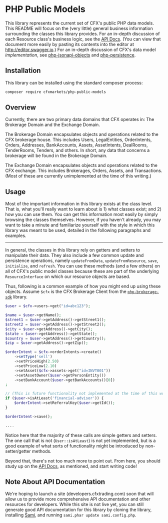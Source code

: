 PHP Public Models
=======================================================================

This library represents the current set of CFX's public PHP data models. This README will focus on the (very little) general business information surrounding the classes this library provides. For an in-depth discussion of each Resource class's business logic, see the [API Docs](https://apis.cfxtrading.com/cfx-brokerage-api.v2.json). (You can view that document more easily by pasting its contents into the editor at http://editor.swagger.io.) For an in-depth discussion of CFX's data model _implementation_, see [php-jsonapi-objects](https://github.com/cfxmarkets/php-public-models) and [php-persistence](https://github.com/cfxmarkets/php-persistence).


## Installation

This library can be installed using the standard composer process:

```bash
composer require cfxmarkets/php-public-models
```


## Overview

Currently, there are two primary data domains that CFX operates in: The Brokerage Domain and the Exchange Domain.

The Brokerage Domain encapsulates objects and operations related to the CFX brokerage house. This includes Users, LegalEntities, OrderIntents, Orders, Addresses, BankAccounts, Assets, AssetIntents, DealRooms, TenderRooms, Tenders, and others. In short, any data that concerns a brokerage will be found in the Brokerage Domain.

The Exchange Domain encapsulates objects and operations related to the CFX exchange. This includes Brokerages, Orders, Assets, and Transactions. (Most of these are currently unimplemented at the time of this writing.)



## Usage

Most of the important information in this library exists at the class level. That is, what you'll really want to learn about is 1) what classes exist; and 2) how you can use them. You can get this information most easily by simply browsing the classes themselves. However, if you haven't already, you may want to take a minute and familiarize yourself with the style in which this library was meant to be used, detailed in the following paragraphs and examples.

-------------------------------------------------------------------------------------------

In general, the classes in this library rely on getters and setters to manipulate their data. They also include a few common update and persistence operations, namely `updateFromData`, `updateFromResource`, `save`, `initialize`, and `refresh`. You can use these methods (and a few others) on all of CFX's public model classes because these are part of the underlying `ResourceInterface` on which our resource objects are based.

Thus, following is a common example of how you might end up using these objects. Assume `$cfx` is the CFX Brokerage Client from the [`php-brokerage-sdk`](https://github.com/cfxmarkets/php-brokerage-sdk) library.

```php
$user = $cfx->users->get("id=abc123");

$name = $user->getName();
$street1 = $user->getAddress()->getStreet1();
$street2 = $user->getAddress()->getStreet2();
$city = $user->getAddress()->getCity();
$state = $user->getAddress()->getState();
$country = $user->getAddress()->getCountry();
$zip = $user->getAddress()->getZip();

$orderIntent = $cfx->orderIntents->create()
    ->setType('sell')
    ->setPriceHigh(2.50)
    ->setPriceLow(2.10)
    ->setAsset($cfx->assets->get("id=INVT001"))
    ->setAssetOwner($user->getPersonEntity())
    ->setBankAccount($user->getBankAccounts()[0])
;

// (This is future functionality not implemented at the time of this writing)
if ($user->isAtLeast('financial-advisor')) {
    $orderIntent->setReferralKey($user->getId());
}

$orderIntent->save();

....
```

Notice here that the majority of these calls are simple getters and setters. The one call that is not (`User::isAtLeast`) is not yet implemented, but is a good example of what sorts of functionality might be introduced by non-setter/getter methods.

Beyond that, there's not too much more to point out. From here, you should study up on the [API Docs](https://apis.cfxtrading.com/cfx-brokerage-api.v2.json), as mentioned, and start writing code!


## Note About API Documentation

We're hoping to launch a site (developers.cfxtrading.com) soon that will allow us to provide more comprehensive API documentation and other resources for developers. While this site is not live yet, you can still generate good API documentation for this library by cloning the library, installing [Sami](https://github.com/FriendsOfPHP/Sami), and running `sami.phar update sami.config.php`.

